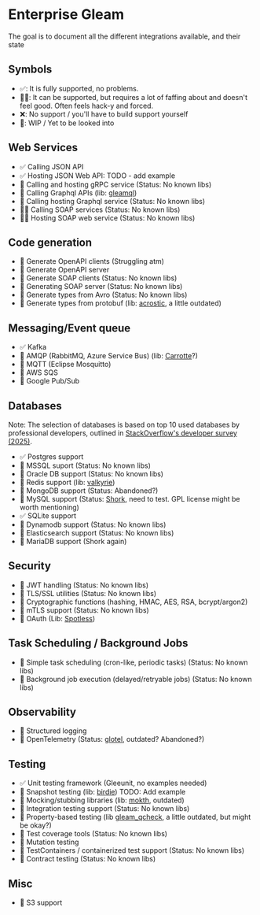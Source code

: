 # Enterprise Gleam

The goal is to document all the different integrations available, and their state

## Symbols

- ✅: It is fully supported, no problems.
- 🤏🏻: It can be supported, but requires a lot of faffing about and
  doesn't feel good. Often feels hack-y and forced.
- ❌: No support / you'll have to build support yourself
- 🚧: WIP / Yet to be looked into

## Web Services

- ✅ Calling JSON API
- ✅ Hosting JSON Web API: TODO - add example
- 🚧 Calling and hosting gRPC service (Status: No known libs)
- 🚧 Calling Graphql APIs (lib: [gleamql](https://github.com/cobbinma/gleamql))
- 🚧 Calling hosting Graphql service (Status: No known libs)
- 🤏🏻 Calling SOAP services (Status: No known libs)
- 🤏🏻 Hosting SOAP web service (Status: No known libs)

## Code generation

- 🚧 Generate OpenAPI clients (Struggling atm)
- 🚧 Generate OpenAPI server
- 🚧 Generate SOAP clients (Status: No known libs)
- 🚧 Generating SOAP server (Status: No known libs)
- 🚧 Generate types from Avro (Status: No known libs)
- 🚧 Generate types from protobuf (lib: [acrostic](https://github.com/julywind168/acrostic),
  a little outdated)

## Messaging/Event queue

- ✅ Kafka
- 🚧 AMQP (RabbitMQ, Azure Service Bus)
  (lib: [Carrotte](https://github.com/renatillas/carotte)?)
- 🚧 MQTT (Eclipse Mosquitto)
- 🚧 AWS SQS
- 🚧 Google Pub/Sub

## Databases

Note: The selection of databases is based on top 10 used databases by
professional developers, outlined in [StackOverflow's developer survey (2025)](https://survey.stackoverflow.co/2025/technology#1-databases).

- ✅ Postgres support
- 🚧 MSSQL suport (Status: No known libs)
- 🚧 Oracle DB support (Status: No known libs)
- 🚧 Redis support (lib: [valkyrie](https://github.com/Pevensie/valkyrie))
- 🚧 MongoDB support (Status: Abandoned?)
- 🚧 MySQL support (Status: [Shork](https://github.com/ninanomenon/shork), need
  to test. GPL license might be worth mentioning)
- ✅ SQLite support
- 🚧 Dynamodb support (Status: No known libs)
- 🚧 Elasticsearch support (Status: No known libs)
- 🚧 MariaDB support (Shork again)

## Security

- 🚧 JWT handling (Status: No known libs)
- 🚧 TLS/SSL utilities (Status: No known libs)
- 🚧 Cryptographic functions (hashing, HMAC, AES, RSA, bcrypt/argon2)
- 🚧 mTLS support (Status: No known libs)
- 🚧 OAuth (Lib: [Spotless](https://github.com/CrowdHailer/gleam_spotless))

## Task Scheduling / Background Jobs

- 🚧 Simple task scheduling (cron-like, periodic tasks) (Status: No known libs)
- 🚧 Background job execution (delayed/retryable jobs) (Status: No known libs)

## Observability

- 🚧 Structured logging
- 🚧 OpenTelemetry (Status: [glotel](https://github.com/skinkade/glotel),
  outdated? Abandoned?)

## Testing

- ✅ Unit testing framework (Gleeunit, no examples needed)
- 🚧 Snapshot testing (lib: [birdie](https://github.com/giacomocavalieri/birdie))
  TODO: Add example
- 🚧 Mocking/stubbing libraries
  (lib: [mokth](https://github.com/bondiano/mockth), outdated)
- 🚧 Integration testing support (Status: No known libs)
- 🚧 Property-based testing
  (lib [gleam_qcheck](https://github.com/mooreryan/gleam_qcheck), a little
  outdated, but might be okay?)
- 🚧 Test coverage tools (Status: No known libs)
- 🚧 Mutation testing
- 🚧 TestContainers / containerized test support (Status: No known libs)
- 🚧 Contract testing (Status: No known libs)

## Misc

- 🚧 S3 support
